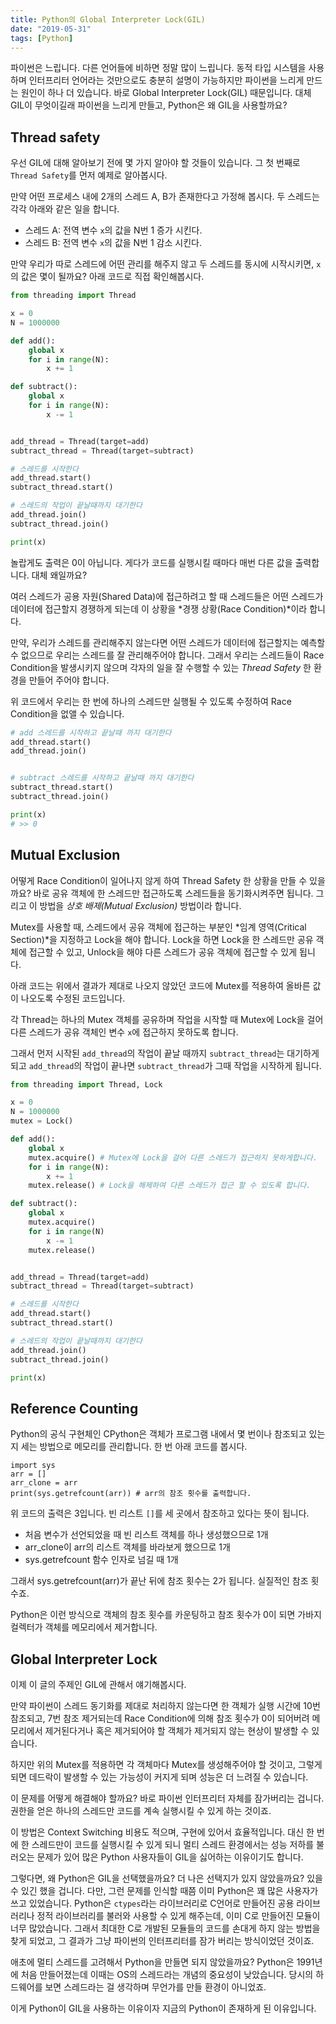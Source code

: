 ```yaml
---
title: Python의 Global Interpreter Lock(GIL)
date: "2019-05-31"
tags: [Python]
---
```


파이썬은 느립니다. 다른 언어들에 비하면 정말 많이 느립니다. 동적 타입 시스템을 사용하며 인터프리터 언어라는 것만으로도 충분히 설명이 가능하지만 파이썬을 느리게 만드는 원인이 하나 더 있습니다.
바로 Global Interpreter Lock(GIL) 때문입니다. 대체 GIL이 무엇이길래 파이썬을 느리게 만들고, Python은 왜 GIL을 사용할까요?

## Thread safety

우선 GIL에 대해 알아보기 전에 몇 가지 알아야 할 것들이 있습니다. 그 첫 번째로 `Thread Safety`를 먼저 예제로 알아봅시다.

만약 어떤 프로세스 내에 2개의 스레드 A, B가 존재한다고 가정해 봅시다. 두 스레드는 각각 아래와 같은 일을 합니다.
- 스레드 A: 전역 변수 `x`의 값을 N번 1 증가 시킨다.
- 스레드 B: 전역 변수 `x`의 값을 N번 1 감소 시킨다.

만약 우리가 따로 스레드에 어떤 관리를 해주지 않고 두 스레드를 동시에 시작시키면, `x`의 값은 몇이 될까요? 아래 코드로 직접 확인해봅시다.

```python
from threading import Thread

x = 0
N = 1000000

def add():
	global x
	for i in range(N):
		x += 1

def subtract():
	global x
	for i in range(N):
		x -= 1


add_thread = Thread(target=add)
subtract_thread = Thread(target=subtract)

# 스레드를 시작한다
add_thread.start()
subtract_thread.start()

# 스레드의 작업이 끝날때까지 대기한다
add_thread.join()
subtract_thread.join()

print(x)
```

놀랍게도 출력은 0이 아닙니다. 게다가 코드를 실행시킬 때마다 매번 다른 값을 출력합니다. 대체 왜일까요?

여러 스레드가 공용 자원(Shared Data)에 접근하려고 할 때 스레드들은 어떤 스레드가 데이터에 접근할지 경쟁하게 되는데 이 상황을 *경쟁 상황(Race Condition)*이라 합니다.

만약, 우리가 스레드를 관리해주지 않는다면 어떤 스레드가 데이터에 접근할지는 예측할 수 없으므로 우리는 스레드를 잘 관리해주어야 합니다. 그래서 우리는 스레드들이 Race Condition을 발생시키지 않으며 각자의 일을 잘 수행할 수 있는 *Thread Safety* 한 환경을 만들어 주어야 합니다.

위 코드에서 우리는 한 번에 하나의 스레드만 실행될 수 있도록 수정하여 Race Condition을 없앨 수 있습니다.
```py
# add 스레드를 시작하고 끝날때 까지 대기한다
add_thread.start()
add_thread.join()


# subtract 스레드를 시작하고 끝날때 까지 대기한다
subtract_thread.start()
subtract_thread.join()

print(x)
# >> 0
```

## Mutual Exclusion

어떻게 Race Condition이 일어나지 않게 하여 Thread Safety 한 상황을 만들 수 있을까요? 바로 공유 객체에 한 스레드만 접근하도록 스레드들을 동기화시켜주면 됩니다. 그리고 이 방법을 *상호 배제(Mutual Exclusion)* 방법이라 합니다.

Mutex를 사용할 때, 스레드에서 공유 객체에 접근하는 부분인 *임계 영역(Critical Section)*을 지정하고 Lock을 해야 합니다. Lock을 하면 Lock을 한 스레드만 공유 객체에 접근할 수 있고, Unlock을 해야 다른 스레드가 공유 객체에 접근할 수 있게 됩니다.

아래 코드는 위에서 결과가 제대로 나오지 않았던 코드에 Mutex를 적용하여 올바른 값이 나오도록 수정된 코드입니다.

각 Thread는 하나의 Mutex 객체를 공유하며 작업을 시작할 때 Mutex에 Lock을 걸어 다른 스레드가 공유 객체인 변수 `x`에 접근하지 못하도록 합니다.

그래서 먼저 시작된 `add_thread`의 작업이 끝날 때까지 `subtract_thread`는 대기하게 되고 `add_thread`의 작업이 끝나면 `subtract_thread`가 그때 작업을 시작하게 됩니다.

```python
from threading import Thread, Lock

x = 0
N = 1000000
mutex = Lock()

def add():
	global x
	mutex.acquire() # Mutex에 Lock을 걸어 다른 스레드가 접근하지 못하게합니다.
	for i in range(N):
		x += 1
	mutex.release() # Lock을 해제하여 다른 스레드가 접근 할 수 있도록 합니다.

def subtract():
	global x
	mutex.acquire()
	for i in range(N)
		x -= 1
	mutex.release()


add_thread = Thread(target=add)
subtract_thread = Thread(target=subtract)

# 스레드를 시작한다
add_thread.start()
subtract_thread.start()

# 스레드의 작업이 끝날때까지 대기한다
add_thread.join()
subtract_thread.join()

print(x)
```

## Reference Counting

Python의 공식 구현체인 CPython은 객체가 프로그램 내에서 몇 번이나 참조되고 있는지 세는 방법으로 메모리를 관리합니다. 한 번 아래 코드를 봅시다.

```
import sys
arr = []
arr_clone = arr
print(sys.getrefcount(arr)) # arr의 참조 횟수를 출력합니다.
```

위 코드의 출력은 3입니다. 빈 리스트 `[]`를 세 곳에서 참조하고 있다는 뜻이 됩니다. 
- 처음 변수가 선언되었을 때 빈 리스트 객체를 하나 생성했으므로 1개
- arr_clone이 arr의 리스트 객체를 바라보게 했으므로 1개
- sys.getrefcount 함수 인자로 넘길 때 1개

그래서 sys.getrefcount(arr)가 끝난 뒤에 참조 횟수는 2가 됩니다. 실질적인 참조 횟수죠.

Python은 이런 방식으로 객체의 참조 횟수를 카운팅하고 참조 횟수가 0이 되면 가바지 컬렉터가 객체를 메모리에서 제거합니다.

## Global Interpreter Lock

이제 이 글의 주제인 GIL에 관해서 얘기해봅시다.

만약 파이썬이 스레드 동기화를 제대로 처리하지 않는다면 한 객체가 실행 시간에 10번 참조되고, 7번 참조 제거되는데 Race Condition에 의해 참조 횟수가 0이 되어버려 메모리에서 제거된다거나 혹은 제거되어야 할 객체가 제거되지 않는 현상이 발생할 수 있습니다.

하지만 위의 Mutex를 적용하면 각 객체마다 Mutex를 생성해주어야 할 것이고, 그렇게 되면 데드락이 발생할 수 있는 가능성이 커지게 되며 성능은 더 느려질 수 있습니다.

이 문제를 어떻게 해결해야 할까요? 바로 파이썬 인터프리터 자체를 잠가버리는 겁니다. 권한을 얻은 하나의 스레드만 코드를 계속 실행시킬 수 있게 하는 것이죠.

이 방법은 Context Switching 비용도 적으며, 구현에 있어서 효율적입니다. 대신 한 번에 한 스레드만이 코드를 실행시킬 수 있게 되니 멀티 스레드 환경에서는 성능 저하를 불러오는 문제가 있어 많은 Python 사용자들이 GIL을 싫어하는 이유이기도 합니다.

그렇다면, 왜 Python은 GIL을 선택했을까요? 더 나은 선택지가 있지 않았을까요? 있을 수 있긴 했을 겁니다. 다만, 그런 문제를 인식할 때쯤 이미 Python은 꽤 많은 사용자가 쓰고 있었습니다. Python은 `ctypes`라는 라이브러리로 C언어로 만들어진 공용 라이브러리나 정적 라이브러리를 불러와 사용할 수 있게 해주는데, 이미 C로 만들어진 모듈이 너무 많았습니다. 그래서 최대한 C로 개발된 모듈들의 코드를 손대게 하지 않는 방법을 찾게 되었고, 그 결과가 그냥 파이썬의 인터프리터를 잠가 버리는 방식이었던 것이죠.

애초에 멀티 스레드를 고려해서 Python을 만들면 되지 않았을까요? Python은 1991년에 처음 만들어졌는데 이때는 OS의 스레드라는 개념의 중요성이 낮았습니다. 당시의 하드웨어를 보면 스레드라는 걸 생각하며 무언가를 만들 환경이 아니었죠.

이게 Python이 GIL을 사용하는 이유이자 지금의 Python이 존재하게 된 이유입니다.
